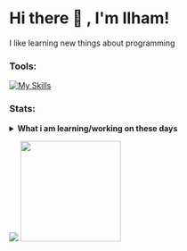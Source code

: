 # Hi there 👋 , I'm Ilham! 
I like learning new things about programming
### Tools:
[![My Skills](https://skillicons.dev/icons?i=js,html,css,js,c,py,nodejs,tailwind,react)](https://skillicons.dev)

### Stats:
<details>
 <summary><strong>What i am learning/working on these days</strong></summary>
    - 🌱 I’m currently learning JavaScript, Phyton, C</br>
    - 👯 I’m looking to collaborate on Automation Project, Web. </br>
    - 🤔 I’m looking for help with master of programming. hehe </br>
    - 💬 Ask me about anything.</br>
    - 📫 How to reach me: <a href="grangerfb31@gmail.com">Email me!</a>  </br>
    - 😄 Pronouns: He/Him </br>
    - ⚡ Fun fact: im a maiden </br>
</details>
<p>
    <img src="https://github-readme-stats.vercel.app/api?username=WildsXD&hide=contribs,prs&show_icons=true&hide_border=true&title_color=000" />
    <img src="https://github-readme-stats.vercel.app/api/top-langs/?username=WildsXD&layout=compact" height=180 />
</p>
